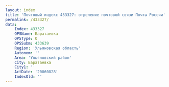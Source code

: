 ```yaml
---
layout: index
title: 'Почтовый индекс 433327: отделение почтовой связи Почты России'
permalink: /433327/
data:
    Index: 433327
    OPSName: Баратаевка
    OPSType: О
    OPSSubm: 433639
    Region: 'Ульяновская область'
    Autonom: ''
    Area: 'Ульяновский район'
    City: Баратаевка
    City1: ''
    ActDate: '20060828'
    IndexOld: ''
---
```

